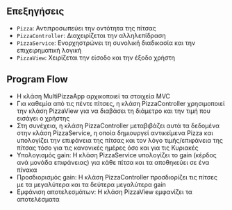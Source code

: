 ## Επεξηγήσεις

- `Pizza`: Αντιπροσωπεύει την οντότητα της πίτσας
- `PizzaController`: Διαχειρίζεται την αλληλεπίδραση
- `PizzaService`: Ενορχηστρώνει τη συνολική διαδικασία και την επιχειρηματική λογική
- `PizzaView`: Χειρίζεται την είσοδο και την έξοδο χρήστη

## Program Flow

- Η κλάση MultiPizzaApp αρχικοποιεί τα στοιχεία MVC
- Για καθεμία από τις πέντε πίτσες, η κλάση PizzaController χρησιμοποιεί την κλάση PizzaView για να διαβάσει τη διάμετρο και την τιμή που εισάγει ο χρήστης
- Στη συνέχεια, η κλάση PizzaController μεταβιβάζει αυτά τα δεδομένα στην κλάση PizzaService, η οποία δημιουργεί αντικείμενα Pizza και υπολογίζει την επιφάνεια της πίτσας και τον λόγο τιμής/επιφάνεια της πίτσας τόσο για τις κανονικές ημέρες όσο και για τις Κυριακές
- Υπολογισμός gain: Η κλάση PizzaService υπολογίζει το gain (κέρδος ανά μονάδα επιφάνειας) για κάθε πίτσα και τα αποθηκεύει σε ένα πίνακα
- Προσδιορισμός gain: Η κλάση PizzaController προσδιορίζει τις πίτσες με τα μεγαλύτερα και τα δεύτερα μεγαλύτερα gain
- Εμφάνιση αποτελεσμάτων: Η κλάση PizzaView εμφανίζει τα αποτελέσματα